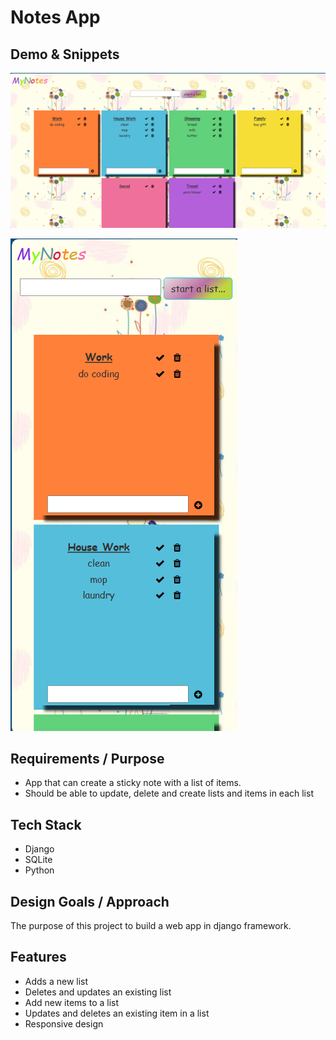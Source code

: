 # Notes App

## Demo & Snippets

![Desktop View](image-1.png)

![Mobile View](image.png)

## Requirements / Purpose

- App that can create a sticky note with a list of items.
- Should be able to update, delete and create lists and items in each list

## Tech Stack

- Django
- SQLite
- Python

## Design Goals / Approach

The purpose of this project to build a web app in django framework.

## Features

- Adds a new list
- Deletes and updates an existing list
- Add new items to a list
- Updates and deletes an existing item in a list
- Responsive design
